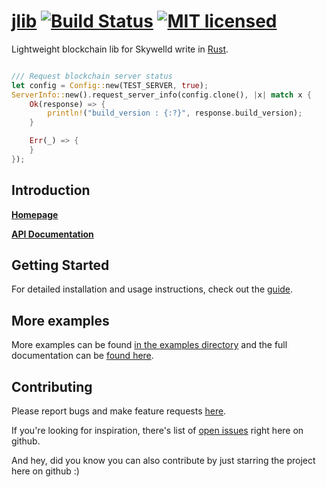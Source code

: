 # [jlib](https://github.com/zTgx/lib) [![Build Status](https://travis-ci.org/zTgx/lib.svg?branch=master)](https://travis-ci.org/zTgx/lib) [![MIT licensed](https://img.shields.io/badge/license-MIT-blue.svg)](./LICENSE)

Lightweight blockchain lib for Skywelld write in [Rust](http://www.rust-lang.org).
```rust

/// Request blockchain server status
let config = Config::new(TEST_SERVER, true);
ServerInfo::new().request_server_info(config.clone(), |x| match x {
    Ok(response) => {
        println!("build_version : {:?}", response.build_version);
    }

    Err(_) => {
    }
});
```

Introduction
------------

**[Homepage](https://github.com/zTgx/lib/wiki)**

**[API Documentation](https://github.com/zTgx/lib/wiki/API-Documentation)**


Getting Started
---------------

For detailed installation and usage instructions, check out the [guide](https://github.com/zTgx/lib/wiki/Getting-Started).  


More examples
---------------
More examples can be found [in the examples directory](examples/) and the full documentation can be [found here](https://github.com/zTgx/lib/wiki).  


Contributing
------------

Please report bugs and make feature requests [here](https://github.com/zTgx/lib/issues).

If you're looking for inspiration, there's list of [open issues](https://github.com/zTgx/lib/issues?state=open) right here on github.

And hey, did you know you can also contribute by just starring the project here on github :)

